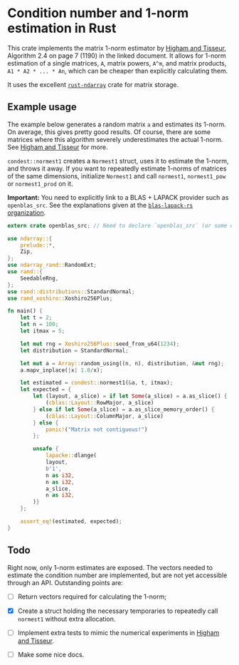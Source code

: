 # Condition number and 1-norm estimation in Rust

This crate implements the matrix 1-norm estimator by [Higham and Tisseur],
Algorithm 2.4 on page 7 (1190) in the linked document. It allows for 1-norm estimation
of a single matrices, `A`, matrix powers, `A^m`, and matrix products, `A1 * A2 * ... * An`,
which can be cheaper than explicitly calculating them.

It uses the excellent [`rust-ndarray`] crate for matrix storage.

[Higham and Tisseur]: http://eprints.ma.man.ac.uk/321/1/covered/MIMS_ep2006_145.pdf
[`rust-ndarray`]: https://github.com/rust-ndarray/ndarray

## Example usage

The example below generates a random matrix `a` and estimates its 1-norm. On
average, this gives pretty good results. Of course, there are some matrices
where this algorithm severely underestimates the actual 1-norm. See [Higham and
Tisseur] for more.

`condest::normest1` creates a `Normest1` struct, uses it to estimate the
1-norm, and throws it away. If you want to repeatedly estimate 1-norms of
matrices of the same dimensions, initialize `Normest1` and call `normest1`,
`normest1_pow` or `normest1_prod` on it.


**Important:** You need to explicitly link to a BLAS + LAPACK provider such as
`openblas_src`. See the explanations given at the [`blas-lapack-rs` organization].

[`blas-lapack-rs` organization]: https://github.com/blas-lapack-rs/blas-lapack-rs.github.io/wiki

```rust
extern crate openblas_src; // Need to declare `openblas_src` (or some other BLAS provider) explicitly to link to a BLAS library.

use ndarray::{
    prelude::*,
    Zip,
};
use ndarray_rand::RandomExt;
use rand::{
    SeedableRng,
};
use rand::distributions::StandardNormal;
use rand_xoshiro::Xoshiro256Plus;

fn main() {
    let t = 2;
    let n = 100;
    let itmax = 5;

    let mut rng = Xoshiro256Plus::seed_from_u64(1234);
    let distribution = StandardNormal;

    let mut a = Array::random_using((n, n), distribution, &mut rng);
    a.mapv_inplace(|x| 1.0/x);

    let estimated = condest::normest1(&a, t, itmax);
    let expected = {
        let (layout, a_slice) = if let Some(a_slice) = a.as_slice() {
            (cblas::Layout::RowMajor, a_slice)
        } else if let Some(a_slice) = a.as_slice_memory_order() {
            (cblas::Layout::ColumnMajor, a_slice)
        } else {
            panic!("Matrix not contiguous!")
        };

        unsafe {
            lapacke::dlange(
            layout,
            b'1',
            n as i32,
            n as i32,
            a_slice,
            n as i32,
        )}
    };

    assert_eq!(estimated, expected);
}
```

## Todo

Right now, only 1-norm estimates are exposed. The vectors needed to estimate
the condition number are implemented, but are not yet accessible through an API.
Outstanding points are:

+ [ ] Return vectors required for calculating the 1-norm;
+ [x] Create a struct holding the necessary temporaries to repeatedly call `normest1` without extra allocation.
+ [ ] Implement extra tests to mimic the numerical experiments in [Higham and Tisseur].
+ [ ] Make some nice docs.

